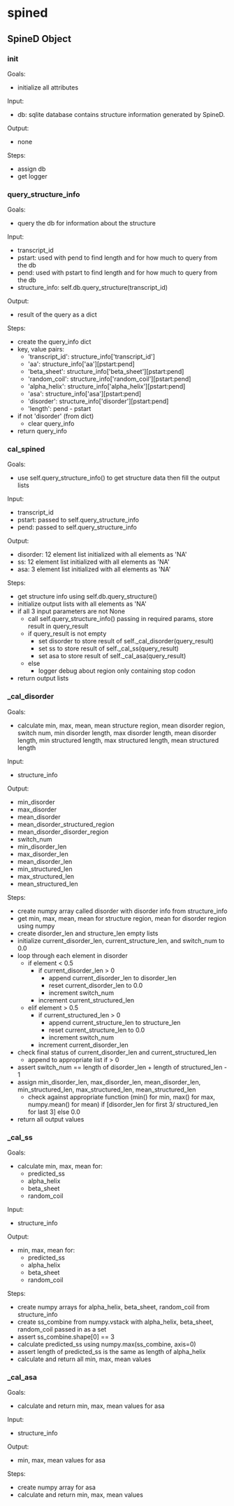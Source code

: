 # spined

## SpineD Object

### init
Goals:
* initialize all attributes

Input:
* db: sqlite database contains structure information generated by SpineD.

Output:
* none

Steps:
* assign db
* get logger

### query_structure_info
Goals:
* query the db for information about the structure

Input:
* transcript_id
* pstart: used with pend to find length and for how much to query from the db
* pend: used with pstart to find length and for how much to query from the db
* structure_info: self.db.query_structure(transcript_id)

Output:
* result of the query as a dict

Steps:
* create the query_info dict
* key, value pairs:
  * 'transcript_id': structure_info['transcript_id']
  * 'aa': structure_info['aa'][pstart:pend]
  * 'beta_sheet': structure_info['beta_sheet'][pstart:pend]
  * 'random_coil': structure_info['random_coil'][pstart:pend]
  * 'alpha_helix': structure_info['alpha_helix'][pstart:pend]
  * 'asa': structure_info['asa'][pstart:pend]
  * 'disorder': structure_info['disorder'][pstart:pend]
  * 'length': pend - pstart
* if not 'disorder' (from dict)
  * clear query_info
* return query_info

### cal_spined
Goals:
* use self.query_structure_info() to get structure data then fill the output lists

Input:
* transcript_id
* pstart: passed to self.query_structure_info
* pend: passed to self.query_structure_info

Output:
* disorder: 12 element list initialized with all elements as 'NA'
* ss: 12 element list initialized with all elements as 'NA'
* asa: 3 element list initialized with all elements as 'NA'

Steps:
* get structure info using self.db.query_structure()
* initialize output lists with all elements as 'NA'
* if all 3 input parameters are not None
  * call self.query_structure_info() passing in required params, store result in query_result
  * if query_result is not empty
    * set disorder to store result of self._cal_disorder(query_result)
    * set ss to store result of self._cal_ss(query_result)
    * set asa to store result of self._cal_asa(query_result)
  * else
    * logger debug about region only containing stop codon
* return output lists

### _cal_disorder
Goals:
* calculate min, max, mean, mean structure region, mean disorder region, switch num, min disorder length, max disorder length, mean disorder length, min structured length, max structured length, mean structured length

Input:
* structure_info

Output:
* min_disorder
* max_disorder
* mean_disorder
* mean_disorder_structured_region
* mean_disorder_disorder_region
* switch_num
* min_disorder_len
* max_disorder_len
* mean_disorder_len
* min_structured_len
* max_structured_len
* mean_structured_len

Steps:
* create numpy array called disorder with disorder info from structure_info
* get min, max, mean, mean for structure region, mean for disorder region using numpy
* create disorder_len and structure_len empty lists
* initialize current_disorder_len, current_structure_len, and switch_num to 0.0
* loop through each element in disorder
  * if element < 0.5
    * if current_disorder_len > 0
      * append current_disorder_len to disorder_len
      * reset current_disorder_len to 0.0
      * increment switch_num
    * increment current_structured_len
  * elif element > 0.5
    * if current_structured_len > 0
      * append current_structure_len to structure_len
      * reset current_structure_len to 0.0
      * increment switch_num
    * increment current_disorder_len
* check final status of current_disorder_len and current_structured_len
  * append to appropriate list if > 0
* assert switch_num == length of disorder_len + length of structured_len - 1
* assign min_disorder_len, max_disorder_len, mean_disorder_len, min_structured_len, max_structured_len, mean_structured_len
  * check against appropriate function (min() for min, max() for max, numpy.mean() for mean) if [disorder_len for first 3/ structured_len for last 3] else 0.0
* return all output values

### _cal_ss
Goals:
* calculate min, max, mean for:
  * predicted_ss
  * alpha_helix
  * beta_sheet
  * random_coil

Input:
* structure_info

Output:
* min, max, mean for:
  * predicted_ss
  * alpha_helix
  * beta_sheet
  * random_coil

Steps:
* create numpy arrays for alpha_helix, beta_sheet, random_coil from structure_info
* create ss_combine from numpy.vstack with alpha_helix, beta_sheet, random_coil passed in as a set
* assert ss_combine.shape[0] == 3
* calculate predicted_ss using numpy.max(ss_combine, axis=0)
* assert length of predicted_ss is the same as length of alpha_helix
* calculate and return all min, max, mean values

### _cal_asa
Goals:
* calculate and return min, max, mean values for asa

Input:
* structure_info

Output:
* min, max, mean values for asa

Steps:
* create numpy array for asa
* calculate and return min, max, mean values